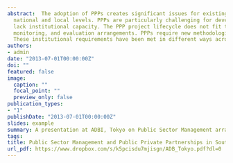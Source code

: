 ```yaml
---
abstract:  The adoption of PPPs creates significant issues for existing public sector management systems at the 
  national and local levels. PPPs are particularly challenging for developing countries, which often
  lack institutional capacity. The PPP project lifecycle does not fit traditional planning, budgeting, implementation,
  monitoring, and evaluation arrangements. PPPs require new methodologies to deveop and manage infrastructure projects. 
  These institutional requirements have been met in different ways across governments in Southeast Asia.
authors:
- admin
date: "2013-07-01T00:00:00Z"
doi: ""
featured: false
image:
  caption: ""
  focal_point: ""
  preview_only: false
publication_types:
- "1"
publishDate: "2013-07-01T00:00:00Z"
slides: example
summary: A presentation at ADBI, Tokyo on Public Sector Management arrangements for PPPs in Southeast Asia.
tags:
title: Public Sector Management and Public Private Partnerships in Southeast Asia A Country Comparison
url_pdf: https://www.dropbox.com/s/k5pcisdu7mjisgn/ADB_Tokyo.pdf?dl=0
---
```



